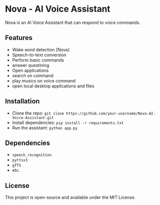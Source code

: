 # Nova - AI Voice Assistant

Nova is an AI Voice Assistant that can respond to voice commands. 

## Features
- Wake word detection [Nova]
- Speech-to-text conversion
- Perform basic commands
- answer questining
- Open applications
- search on command
- play musics on voice command 
- open local desktop applications and files

## Installation
- Clone the repo: `git clone https://github.com/your-username/Nova-AI-Voice-Assistant.git`
- Install dependencies: `pip install -r requirements.txt`
- Run the assistant: `python app.py`

## Dependencies
- `speech_recognition`
- `pyttsx3`
- `gTTS`
- etc.

## License
This project is open-source and available under the MIT License.
